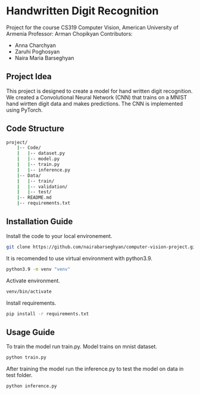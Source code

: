 # Handwritten Digit Recognition 
Project for the course CS319 Computer Vision, American University of Armenia
Professor: Arman Chopikyan
Contributors: 
- Anna Charchyan
- Zaruhi Poghosyan
- Naira Maria Barseghyan

## Project Idea
This project is designed to create a model for hand written digit recognition. We created a Convolutional Neural Network (CNN) that trains on a MNIST hand wirtten digit data and makes predictions. The CNN is implemented using PyTorch.


## Code Structure
```bash
project/
    |-- Code/
    |   |-- dataset.py
    |   |-- model.py
    |   |-- train.py
    |   |-- inference.py
    |-- Data/
    |   |-- train/
    |   |-- validation/
    |   |-- test/
    |-- README.md
    |-- requirements.txt
```

## Installation Guide

Install the code to your local environement.
```bash
git clone https://github.com/nairabarseghyan/computer-vision-project.git
```

It is recomended to use virtual environment with python3.9.
```bash
python3.9 -m venv "venv"
```
Activate environment.
```bash
venv/bin/activate 
```

Install requirements.
```bash
pip install -r requirements.txt
```

## Usage Guide
To train the model run train.py. Model trains on mnist dataset.

```bash
python train.py
```

After training the model run the inference.py to test the model on data in test folder.

```bash
python inference.py
```

